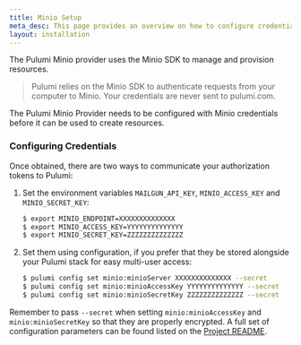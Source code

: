 ```yaml
---
title: Minio Setup
meta_desc: This page provides an overview on how to configure credentials for the Pulumi Minio Provider.
layout: installation
---
```


The Pulumi Minio provider uses the Minio SDK to manage and provision resources.

> Pulumi relies on the Minio SDK to authenticate requests from your computer to Minio. Your credentials are never sent
> to pulumi.com.

The Pulumi Minio Provider needs to be configured with Minio credentials
before it can be used to create resources.

### Configuring Credentials

Once obtained, there are two ways to communicate your authorization tokens to Pulumi:

1. Set the environment variables `MAILGUN_API_KEY`, `MINIO_ACCESS_KEY` and `MINIO_SECRET_KEY`:

    ```bash
    $ export MINIO_ENDPOINT=XXXXXXXXXXXXXX
    $ export MINIO_ACCESS_KEY=YYYYYYYYYYYYYY
    $ export MINIO_SECRET_KEY=ZZZZZZZZZZZZZZ
    ```

2. Set them using configuration, if you prefer that they be stored alongside your Pulumi stack for easy multi-user access:

    ```bash
    $ pulumi config set minio:minioServer XXXXXXXXXXXXXX --secret
    $ pulumi config set minio:minioAccessKey YYYYYYYYYYYYYY --secret
    $ pulumi config set minio:minioSecretKey ZZZZZZZZZZZZZZ --secret
    ```

Remember to pass `--secret` when setting `minio:minioAccessKey` and `minio:minioSecretKey` so that they are properly encrypted. A full set of configuration parameters
can be found listed on the [Project README](https://github.com/pulumi/pulumi-minio/blob/master/README.md).
